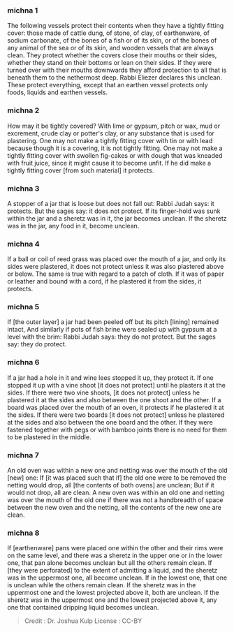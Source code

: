 
### michna 1
The following vessels protect their contents when they have a tightly fitting cover:  those made of cattle dung, of stone, of clay, of earthenware, of sodium carbonate, of the bones of a fish or of its skin, or of the bones of any animal of the sea or of its skin, and wooden vessels that are always clean. They protect whether the covers close their mouths or their sides, whether they stand on their bottoms or lean on their sides. If they were turned over with their mouths downwards they afford protection to all that is beneath them to the nethermost deep. Rabbi Eliezer declares this unclean. These protect everything, except that an earthen vessel protects only foods, liquids and earthen vessels.

### michna 2
How may it be tightly covered? With lime or gypsum, pitch or wax, mud or excrement, crude clay or potter's clay, or any substance that is used for plastering. One may not make a tightly fitting cover with tin or with lead because though it is a covering, it is not tightly fitting. One may not make a tightly fitting cover with swollen fig-cakes or with dough that was kneaded with fruit juice, since it might cause it to become unfit. If he did make a tightly fitting cover [from such material] it protects.

### michna 3
A stopper of a jar that is loose but does not fall out: Rabbi Judah says: it protects. But the sages say: it does not protect. If its finger-hold was sunk within the jar and a sheretz was in it, the jar becomes unclean. If the sheretz was in the jar, any food in it, become unclean.

### michna 4
If a ball or coil of reed grass was placed over the mouth of a jar, and only its sides   were plastered, it does not protect unless it was also plastered above or below. The same is true with regard to a patch of cloth. If it was of paper or leather and bound with a cord, if he plastered it from the sides, it protects.

### michna 5
If [the outer layer] a jar had been peeled off but its pitch [lining] remained intact, And similarly if pots of fish brine were sealed up with gypsum at a level with the brim: Rabbi Judah says: they do not protect. But the sages say: they do protect.

### michna 6
If a jar had a hole in it and wine lees stopped it up, they protect it. If one stopped it up with a vine shoot [it does not protect] until he plasters it at the sides. If there were two vine shoots, [it does not protect] unless he plastered it at the sides and also between the one shoot and the other. If a board was placed over the mouth of an oven, it protects if he plastered it at the sides. If there were two boards [it does not protect] unless he plastered at the sides and also between the one board and the other. If they were fastened together with pegs or with bamboo joints there is no need for them to be plastered in the middle.

### michna 7
An old oven was within a new one and netting was over the mouth of the old [new] one: If [it was placed such that if] the old one were to be removed the netting would drop, all [the contents of both ovens] are unclean; But if it would not drop, all are clean. A new oven was within an old one and netting was over the mouth of the old one if there was not a handbreadth of space between the new oven and the netting,  all the contents of the new one are clean.

### michna 8
If [earthenware] pans were placed one within the other and their rims were on the same level, and there was a sheretz in the upper one or in the lower one, that pan alone becomes unclean but all the others remain clean. If [they were perforated] to the extent of admitting a liquid, and the sheretz was in the uppermost one, all become unclean. If in the lowest one, that one is unclean while the others remain clean. If the sheretz was in the uppermost one and the lowest projected above it, both are unclean. If the sheretz was in the uppermost one and the lowest projected above it, any one that contained dripping liquid becomes unclean.

>Credit : Dr. Joshua Kulp
>License : CC-BY